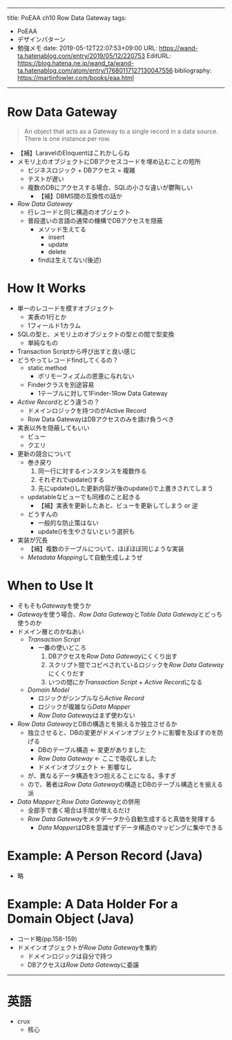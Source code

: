 ---
title: PoEAA ch10 Row Data Gateway
tags:
- PoEAA
- デザインパターン
- 勉強メモ
date: 2019-05-12T22:07:53+09:00
URL: https://wand-ta.hatenablog.com/entry/2019/05/12/220753
EditURL: https://blog.hatena.ne.jp/wand_ta/wand-ta.hatenablog.com/atom/entry/17680117127130047556
bibliography: https://martinfowler.com/books/eaa.html
-------------------------------------


# Row Data Gateway

> An object that acts as a Gateway to a single record in a data source.  
> There is one instance per row.


- 【補】LaravelのEloquentはこれかしらね
- メモリ上のオブジェクトにDBアクセスコードを埋め込むことの短所
    - ビジネスロジック + DBアクセス = 複雑
    - テストが遅い
    - 複数のDBにアクセスする場合、SQLの小さな違いが鬱陶しい
        - 【補】DBMS間の互換性の話か
- *Row Data Gateway*
    - 行レコードと同じ構造のオブジェクト
    - 普段遣いの言語の通常の機構でDBアクセスを隠蔽
        - メソッド生えてる
            - insert
            - update
            - delete
        - findは生えてない(後述)


# How It Works

- 単一のレコードを模すオブジェクト
    - 実表の1行とか
    - 1フィールド1カラム
- SQLの型と、メモリ上のオブジェクトの型との間で型変換
    - 単純なもの
- Transaction Scriptから呼び出すと良い感じ
- どうやってレコードfindしてくるの？
    - static method
        - ポリモーフィズムの恩恵に与れない
    - Finderクラスを別途容易
        - 1テーブルに対して1Finder-1Row Data Gateway
- *Active Record*とどう違うの？
    - ドメインロジックを持つのがActive Record
    - Row Data GatewayはDBアクセスのみを請け負うべき
- 実表以外を隠蔽してもいい
    - ビュー
    - クエリ
- 更新の競合について
    - 巻き戻り
        1. 同一行に対するインスタンスを複数作る
        1. それぞれでupdate()する
        1. 先にupdate()した更新内容が後のupdate()で上書きされてしまう
    - updatableなビューでも同様のこと起きる
        - 【補】実表を更新したあと、ビューを更新してしまう or 逆
    - どうすんの
        - 一般的な防止策はない
        - update()を生やさないという選択も
- 実装が冗長
    - 【補】複数のテーブルについて、ほぼほぼ同じような実装
    - *Metadata Mapping*して自動生成しようぜ


# When to Use It

- そもそも*Gateway*を使うか
- *Gateway*を使う場合、*Row Data Gateway*と*Table Data Gateway*とどっち使うのか
- ドメイン層とのかねあい
    - *Transaction Script*
        - 一番の使いどころ
            1. DBアクセスを*Row Data Gateway*にくくり出す
            1. スクリプト間でコピペされているロジックを*Row Data Gateway*にくくりだす
            1. いつの間にか*Transaction Script* + *Active Record*になる
    - *Domain Model*
        - ロジックがシンプルなら*Active Record*
        - ロジックが複雑なら*Data Mapper*
        - *Row Data Gateway*はまず使わない
- *Row Data Gateway*とDBの構造とを揃えるか独立させるか
    - 独立させると、DBの変更がドメインオブジェクトに影響を及ぼすのを防げる
        - DBのテーブル構造 <- 変更がありました
        - *Row Data Gateway* <- ここで吸収しました
        - ドメインオブジェクト <- 影響なし
    - が、異なるデータ構造を3つ抱えることになる。多すぎ
    - ので、著者は*Row Data Gateway*の構造とDBのテーブル構造とを揃える派
- *Data Mapper*と*Row Data Gateway*との併用
    - 全部手で書く場合は手間が増えるだけ
    - *Row Data Gateway*をメタデータから自動生成すると真価を発揮する
        - *Data Mapper*はDBを意識せずデータ構造のマッピングに集中できる

    

# Example: A Person Record (Java)

- 略


# Example: A Data Holder For a Domain Object (Java)

- コード略(pp.158-159)
- ドメインオブジェクトが*Row Data Gateway*を集約
    - ドメインロジックは自分で持つ
    - DBアクセスは*Row Data Gateway*に委譲


----------------------------------------

# 英語

- crux
    - 核心

